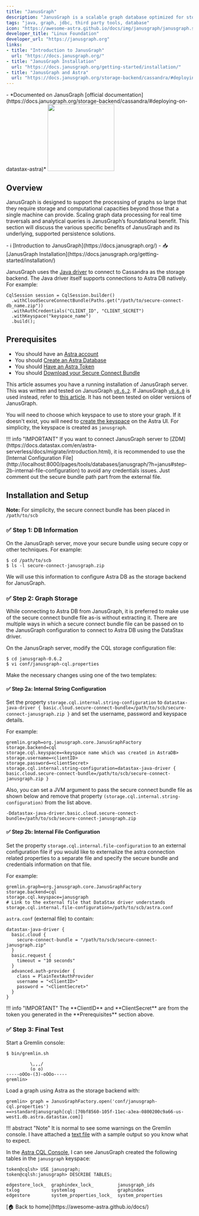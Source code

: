 ```yaml
---
title: "JanusGraph"
description: "JanusGraph is a scalable graph database optimized for storing and querying graphs containing hundreds of billions of vertices and edges distributed across a multi-machine cluster."
tags: "java, graph, jdbc, third party tools, database"
icon: "https://awesome-astra.github.io/docs/img/janusgraph/janusgraph.svg"
developer_title: "Linux Foundation"
developer_url: "https://janusgraph.org"
links:
- title: "Introduction to JanusGraph"
  url: "https://docs.janusgraph.org/"
- title: "JanusGraph Installation"
  url: "https://docs.janusgraph.org/getting-started/installation/"
- title: "JanusGraph and Astra"
  url: "https://docs.janusgraph.org/storage-backend/cassandra/#deploying-on-datastax-astra"
---
```


<div class="nosurface" markdown="1">
- *Documented on JanusGraph [official documentation](https://docs.janusgraph.org/storage-backend/cassandra/#deploying-on-datastax-astra)*

<img src="https://awesome-astra.github.io/docs/img/janusgraph/janusgraph.png" height="180px" />
</div>

## Overview

JanusGraph is designed to support the processing of graphs so large that they require storage and computational capacities beyond those that a single machine can provide. Scaling graph data processing for real time traversals and analytical queries is JanusGraph’s foundational benefit. This section will discuss the various specific benefits of JanusGraph and its underlying, supported persistence solutions.

<div class="nosurface" markdown="1">
- ℹ️ [Introduction to JanusGraph](https://docs.janusgraph.org/)
- 📥 [JanusGraph Installation](https://docs.janusgraph.org/getting-started/installation/)
</div>

JanusGraph uses the [Java driver](https://docs.janusgraph.org/changelog/#datastax-cassandra-driver-upgrade-from-390-to-4130) to connect to Cassandra as the storage backend. The Java driver itself supports connections to Astra DB natively. For example:
```
CqlSession session = CqlSession.builder()
  .withCloudSecureConnectBundle(Paths.get("/path/to/secure-connect-db_name.zip"))
  .withAuthCredentials("CLIENT_ID", "CLIENT_SECRET")
  .withKeyspace("keyspace_name")
  .build();
```

## Prerequisites
<ul class="prerequisites">
    <li class="nosurface">You should have an <a href="https://astra.dev/3B7HcYo">Astra account</a></li>
    <li class="nosurface">You should <a href="https://awesome-astra.github.io/docs/pages/astra/create-instance/">Create an Astra Database</a></li>
    <li class="nosurface">You should <a href="https://awesome-astra.github.io/docs/pages/astra/create-token/">Have an Astra Token</a></li>
    <li class="nosurface">You should <a href="https://awesome-astra.github.io/docs/pages/astra/download-scb/">Download your Secure Connect Bundle</a></li>
</ul>

This article assumes you have a running installation of JanusGraph server. This was written and tested on JanusGraph [`v0.6.2`](https://docs.janusgraph.org/changelog/#version-062-release-date-may-31-2022). If JanusGraph [`v0.6.0`](https://docs.janusgraph.org/changelog/#version-060-release-date-september-3-2021) is used instead, refer to [this article](https://community.datastax.com/articles/12264/how-to-connect-to-astra-db-from-janusgraph.html). It has not been tested on older versions of JanusGraph. 

You will need to choose which keyspace to use to store your graph. If it doesn't exist, you will need to [create the keyspace](https://docs.datastax.com/en/astra/docs/managing-keyspaces.html) on the Astra UI. For simplicity, the keyspace is created as `janusgraph`.

<admonition markdown="1">
!!! info "IMPORTANT"
    If you want to connect JanusGraph server to [ZDM](https://docs.datastax.com/en/astra-serverless/docs/migrate/introduction.html), it is recommended to use the [Internal Configuration File](http://localhost:8000/pages/tools/databases/janusgraph/?h=janus#step-2b-internal-file-configuration) to avoid any credentials issues. Just comment out the secure bundle path part from the external file.
</admonition>

## Installation and Setup
**Note:** For simplicity, the secure connect bundle has been placed in `/path/to/scb`

### <span class="nosurface">✅ Step 1:</span> DB Information

On the JanusGraph server, move your secure bundle using secure copy or other techniques. For example:
```
$ cd /path/to/scb
$ ls -l secure-connect-janusgraph.zip
```

We will use this information to configure Astra DB as the storage backend for JanusGraph.

### <span class="nosurface">✅ Step 2:</span> Graph Storage

While connecting to Astra DB from JanusGraph, it is preferred to make use of the secure connect bundle file
as-is without extracting it. There are multiple ways in which a secure connect bundle file can be passed on to
the JanusGraph configuration to connect to Astra DB using the DataStax driver.

On the JanusGraph server, modify the CQL storage configuration file:
```
$ cd janusgraph-0.6.2
$ vi conf/janusgraph-cql.properties
```
Make the necessary changes using one of the two templates:

#### <span class="nosurface">✅ Step 2a:</span> Internal String Configuration

Set the property `storage.cql.internal.string-configuration` to `datastax-java-driver { basic.cloud.secure-connect-bundle=/path/to/scb/secure-connect-janusgraph.zip }`
and set the username, password and keyspace details.

For example:
```properties
gremlin.graph=org.janusgraph.core.JanusGraphFactory
storage.backend=cql
storage.cql.keyspace=<keyspace name which was created in AstraDB>
storage.username=<clientID>
storage.password=<clientSecret>
storage.cql.internal.string-configuration=datastax-java-driver { basic.cloud.secure-connect-bundle=/path/to/scb/secure-connect-janusgraph.zip }
```

Also, you can set a JVM argument to pass the secure connect bundle file as shown below and remove that property
`(storage.cql.internal.string-configuration)` from the list above.

```
-Ddatastax-java-driver.basic.cloud.secure-connect-bundle=/path/to/scb/secure-connect-janusgraph.zip
```

#### <span class="nosurface">✅ Step 2b:</span> Internal File Configuration

Set the property `storage.cql.internal.file-configuration` to an external configuration file if you would like to
externalize the astra connection related properties to a separate file and specify the secure bundle and credentials information on that file.

For example:
```properties
gremlin.graph=org.janusgraph.core.JanusGraphFactory
storage.backend=cql
storage.cql.keyspace=janusgraph
# Link to the external file that DataStax driver understands
storage.cql.internal.file-configuration=/path/to/scb/astra.conf
```

`astra.conf` (external file) to contain:
```
datastax-java-driver {
  basic.cloud {
    secure-connect-bundle = "/path/to/scb/secure-connect-janusgraph.zip"
  }
  basic.request {
    timeout = "10 seconds"
  }
  advanced.auth-provider {
    class = PlainTextAuthProvider
    username = "<ClientID>"
    password = "<ClientSecret>"
  }
}
```

<admonition markdown="1">
!!! info "IMPORTANT"
    The **ClientID** and **ClientSecret** are from the token you generated in the **Prerequisites** section above.
</admonition>


### <span class="nosurface">✅ Step 3:</span> Final Test
Start a Gremlin console:
```
$ bin/gremlin.sh
 
         \,,,/
         (o o)
-----oOOo-(3)-oOOo-----
gremlin>
```
Load a graph using Astra as the storage backend with:
```
gremlin> graph = JanusGraphFactory.open('conf/janusgraph-cql.properties')
==>standardjanusgraph[cql:[70bf8560-105f-11ec-a3ea-0800200c9a66-us-west1.db.astra.datastax.com]]
```

<admonition markdown="1">
!!! abstract "Note"
    It is normal to see some warnings on the Gremlin console. I have attached a <a href="https://awesome-astra.github.io/docs/img/janusgraph/gremlin-console-output.txt">text file</a> with a sample output so you know what to expect.
</admonition>

In the [Astra CQL Console](https://docs.datastax.com/en/astra/docs/connecting-to-astra-databases-using-cqlsh.html), I can see JanusGraph created the following tables in the `janusgraph` keyspace:
```
token@cqlsh> USE janusgraph;
token@cqlsh:janusgraph> DESCRIBE TABLES;
 
edgestore_lock_  graphindex_lock_         janusgraph_ids   
txlog            systemlog                graphindex       
edgestore        system_properties_lock_  system_properties
```

<div class="nosurface" markdown="1">
[🏠 Back to home](https://awesome-astra.github.io/docs/) 
</div>
